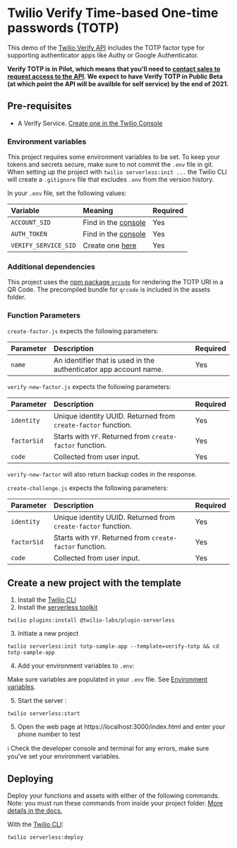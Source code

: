 # Twilio Verify Time-based One-time passwords (TOTP)

This demo of the [Twilio Verify API](https://www.twilio.com/docs/verify/api) includes the TOTP factor type for supporting authenticator apps like Authy or Google Authenticator.

**Verify TOTP is in Pilot, which means that you'll need to [contact sales to request access to the API](https://www.twilio.com/help/sales). We expect to have Verify TOTP in Public Beta (at which point the API will be availble for self service) by the end of 2021.**

## Pre-requisites

* A Verify Service. [Create one in the Twilio Console](https://www.twilio.com/console/verify/services)

### Environment variables

This project requires some environment variables to be set. To keep your tokens and secrets secure, make sure to not commit the `.env` file in git. When setting up the project with `twilio serverless:init ...` the Twilio CLI will create a `.gitignore` file that excludes `.env` from the version history.

In your `.env` file, set the following values:

| Variable             | Meaning                                                           | Required |
| :------------------- | :---------------------------------------------------------------- | :------- |
| `ACCOUNT_SID`        | Find in the [console](https://www.twilio.com/console)             | Yes      |
| `AUTH_TOKEN`         | Find in the [console](https://www.twilio.com/console)             | Yes      |
| `VERIFY_SERVICE_SID` | Create one [here](https://www.twilio.com/console/verify/services) | Yes      |

### Additional dependencies

This project uses the [npm package `qrcode`](https://www.npmjs.com/package/qrcode#browser) for rendering the TOTP URI in a QR Code. The precompiled bundle for `qrcode` is included in the assets folder.

### Function Parameters

`create-factor.js` expects the following parameters:

| Parameter      | Description                                 | Required |
| :------------- | :------------------------------------------ | :------- |
| `name`         | An identifier that is used in the authenticator app account name. | Yes |

`verify-new-factor.js` expects the following parameters:

| Parameter           | Description                | Required |
| :------------------ | :------------------------- | :------- |
| `identity`          | Unique identity UUID. Returned from `create-factor` function. | Yes |
| `factorSid`         | Starts with `YF`. Returned from `create-factor` function. | Yes |
| `code`              | Collected from user input. | Yes |

`verify-new-factor` will also return backup codes in the response.

`create-challenge.js` expects the following parameters:

| Parameter           | Description                | Required |
| :------------------ | :------------------------- | :------- |
| `identity`          | Unique identity UUID. Returned from `create-factor` function. | Yes |
| `factorSid`         | Starts with `YF`. Returned from `create-factor` function. | Yes |
| `code`              | Collected from user input. | Yes |


## Create a new project with the template

1. Install the [Twilio CLI](https://www.twilio.com/docs/twilio-cli/quickstart#install-twilio-cli)
2. Install the [serverless toolkit](https://www.twilio.com/docs/labs/serverless-toolkit/getting-started)

```shell
twilio plugins:install @twilio-labs/plugin-serverless
```

3. Initiate a new project

```
twilio serverless:init totp-sample-app --template=verify-totp && cd totp-sample-app
```

4. Add your environment variables to `.env`:

Make sure variables are populated in your `.env` file. See [Environment variables](#environment-variables).

5. Start the server :

```
twilio serverless:start
```

5. Open the web page at https://localhost:3000/index.html and enter your phone number to test

ℹ️ Check the developer console and terminal for any errors, make sure you've set your environment variables.

## Deploying

Deploy your functions and assets with either of the following commands. Note: you must run these commands from inside your project folder. [More details in the docs.](https://www.twilio.com/docs/labs/serverless-toolkit)

With the [Twilio CLI](https://www.twilio.com/docs/twilio-cli/quickstart):

```
twilio serverless:deploy
```
